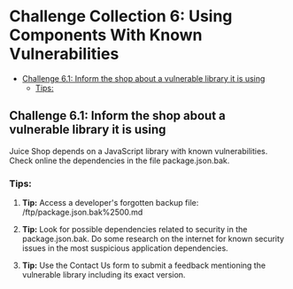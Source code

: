 # Challenge Collection 6: Using Components With Known Vulnerabilities 

* [Challenge 6.1: Inform the shop about a vulnerable library it is using](#challenge-61-inform-shop-about-vulnerable-library)
   * [Tips:](#tips)

## Challenge 6.1: Inform the shop about a vulnerable library it is using
Juice Shop depends on a JavaScript library with known vulnerabilities. Check online the dependencies in the file package.json.bak.

### Tips:

1. **Tip:** Access a developer's forgotten backup file: /ftp/package.json.bak%2500.md

2. **Tip:** Look for possible dependencies related to security in the package.json.bak. Do some research on the internet for known security issues in the most suspicious application dependencies.

3. **Tip:** Use the Contact Us form to submit a feedback mentioning the vulnerable library including its exact version.
